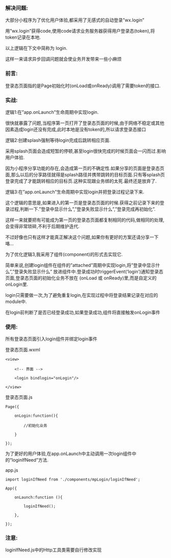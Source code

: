 ### 解决问题:

大部分小程序为了优化用户体验,都采用了无感式的自动登录”wx.login”

用”wx.login”获得code,使用code请求业务服务器获得用户登录态(token),将token记录在本地.

以上逻辑在下文中简称为 login.

这样一来请求异步回调问题就会使业务开发带来一些小麻烦

### 前言:

登录态页面指的是Page初始化时(onLoad或onReady)调用了需要token的接口.

### 实战:

逻辑1:在”app.onLaunch”生命周期中实现login.

很快就暴露了问题,当程序第一页打开了登录态页面的时候,由于网络不稳定或其他因素造成login还没有完成,此时本地是没有token的,所以请求登录态接口

逻辑2:创建splash强制等待login完成后跳转相应页面.

采用splash页面会造成短暂的停顿,甚至login很快完成的时候页面会一闪而过.影响用户体验.

因为小程序分享功能的存在,会造成第一页的不确定性.如果分享的页面是登录态页面,那么以后的分享路径就得是splash路径并携带跳转的目标页面.只有等splash页登录完成了才能跳转相应的目标页.这种实现跟业务绑的太死.最终还是放弃了.

逻辑3:在”app.onLaunch”生命周期中实现login并把登录过程记录下来.

这个逻辑的意思是,如果进入的第一页是登录态页面的时候.获得之前记录下来的登录过程,判断一下.”登录中显示什么”,”登录失败显示什么”,”登录完成再初始化”.

这样一来就要把有可能成为第一页的登录态页面都复制相同的代码,做相同的处理,会变得非常琐碎,不利于后期维护迭代.

不过好像也只有这样才能真正解决这个问题,如果你有更好的方案还请分享一下咯…

为了优化逻辑3,我采用了组件(component)的形式去实现它.

简单来说,创建login组件在组件的”attached”周期中实现login,将”登录中显示什么”,”登录失败显示什么” 放进组件中.登录成功时triggerEvent(‘login’)通知登录态页面,登录态页面的初始化业务不放在 (onLoad 或 onReady)里,而是自定义的onLogin里.

login只需要做一次,为了避免重复login,在实现过程中将登录结果记录在对应的module中.

在login前判断了是否已经登录成功,如果登录成功,组件将直接触发onLogin事件

### 使用:

所有登录态页面引入login组件并绑定login事件

登录态页面.wxml
    
    <view>
    
        <!-- 界面 -->
    
        <login bindlogin="onLogin"/>
    
    </view>

登录态页面.js
    
    Page({
    
        onLogin:function(){
    
            //初始化业务
    
        }
    
    });

为了更好的用户体验,在app.onLaunch中主动调用一次login组件中的“loginIfNeed”方法.

app.js

    import loginIfNeed from './components/mpLogin/loginIfNeed';
    
    App({
    
        onLaunch:function (){
    
            loginIfNeed();
    
        },
    
    });


### 注意:
loginIfNeed.js中的Http工具类需要自行修改实现
